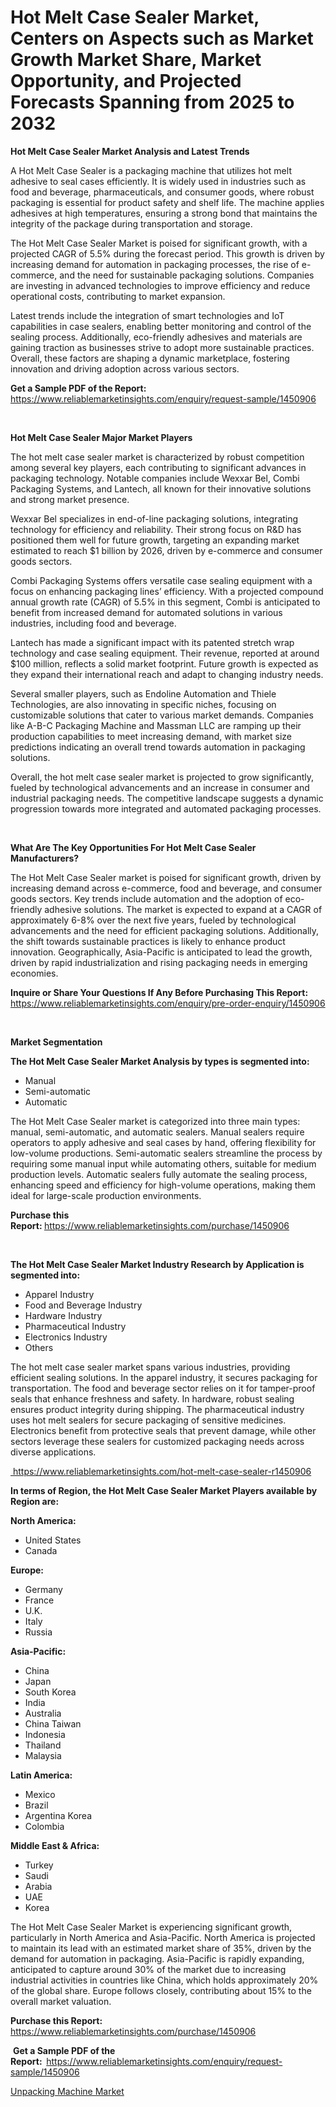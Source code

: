 <p><h1>Hot Melt Case Sealer Market, Centers on Aspects such as Market Growth Market Share, Market Opportunity, and Projected Forecasts Spanning from 2025 to 2032</h1></p><p><strong>Hot Melt Case Sealer Market Analysis and Latest Trends</strong></p>
<p><p>A Hot Melt Case Sealer is a packaging machine that utilizes hot melt adhesive to seal cases efficiently. It is widely used in industries such as food and beverage, pharmaceuticals, and consumer goods, where robust packaging is essential for product safety and shelf life. The machine applies adhesives at high temperatures, ensuring a strong bond that maintains the integrity of the package during transportation and storage.</p><p>The Hot Melt Case Sealer Market is poised for significant growth, with a projected CAGR of 5.5% during the forecast period. This growth is driven by increasing demand for automation in packaging processes, the rise of e-commerce, and the need for sustainable packaging solutions. Companies are investing in advanced technologies to improve efficiency and reduce operational costs, contributing to market expansion. </p><p>Latest trends include the integration of smart technologies and IoT capabilities in case sealers, enabling better monitoring and control of the sealing process. Additionally, eco-friendly adhesives and materials are gaining traction as businesses strive to adopt more sustainable practices. Overall, these factors are shaping a dynamic marketplace, fostering innovation and driving adoption across various sectors.</p></p>
<p><strong>Get a Sample PDF of the Report:&nbsp;</strong> <a href="https://www.reliablemarketinsights.com/enquiry/request-sample/1450906?utm_campaign=2206&utm_medium=2&utm_source=Github&utm_content=ia&utm_term=17022025&utm_id=hot-melt-case-sealer">https://www.reliablemarketinsights.com/enquiry/request-sample/1450906</a></p>
<p>&nbsp;</p>
<p><strong>Hot Melt Case Sealer Major Market Players</strong></p>
<p><p>The hot melt case sealer market is characterized by robust competition among several key players, each contributing to significant advances in packaging technology. Notable companies include Wexxar Bel, Combi Packaging Systems, and Lantech, all known for their innovative solutions and strong market presence.</p><p>Wexxar Bel specializes in end-of-line packaging solutions, integrating technology for efficiency and reliability. Their strong focus on R&D has positioned them well for future growth, targeting an expanding market estimated to reach $1 billion by 2026, driven by e-commerce and consumer goods sectors.</p><p>Combi Packaging Systems offers versatile case sealing equipment with a focus on enhancing packaging lines’ efficiency. With a projected compound annual growth rate (CAGR) of 5.5% in this segment, Combi is anticipated to benefit from increased demand for automated solutions in various industries, including food and beverage.</p><p>Lantech has made a significant impact with its patented stretch wrap technology and case sealing equipment. Their revenue, reported at around $100 million, reflects a solid market footprint. Future growth is expected as they expand their international reach and adapt to changing industry needs.</p><p>Several smaller players, such as Endoline Automation and Thiele Technologies, are also innovating in specific niches, focusing on customizable solutions that cater to various market demands. Companies like A-B-C Packaging Machine and Massman LLC are ramping up their production capabilities to meet increasing demand, with market size predictions indicating an overall trend towards automation in packaging solutions.</p><p>Overall, the hot melt case sealer market is projected to grow significantly, fueled by technological advancements and an increase in consumer and industrial packaging needs. The competitive landscape suggests a dynamic progression towards more integrated and automated packaging processes.</p></p>
<p>&nbsp;</p>
<p><strong>What Are The Key Opportunities For Hot Melt Case Sealer Manufacturers?</strong></p>
<p><p>The Hot Melt Case Sealer market is poised for significant growth, driven by increasing demand across e-commerce, food and beverage, and consumer goods sectors. Key trends include automation and the adoption of eco-friendly adhesive solutions. The market is expected to expand at a CAGR of approximately 6-8% over the next five years, fueled by technological advancements and the need for efficient packaging solutions. Additionally, the shift towards sustainable practices is likely to enhance product innovation. Geographically, Asia-Pacific is anticipated to lead the growth, driven by rapid industrialization and rising packaging needs in emerging economies.</p></p>
<p><strong>Inquire or Share Your Questions If Any Before Purchasing This Report:</strong> <a href="https://www.reliablemarketinsights.com/enquiry/pre-order-enquiry/1450906?utm_campaign=2206&utm_medium=2&utm_source=Github&utm_content=ia&utm_term=17022025&utm_id=hot-melt-case-sealer">https://www.reliablemarketinsights.com/enquiry/pre-order-enquiry/1450906</a></p>
<p>&nbsp;</p>
<p><strong>Market Segmentation</strong></p>
<p><strong>The Hot Melt Case Sealer Market Analysis by types is segmented into:</strong></p>
<p><ul><li>Manual</li><li>Semi-automatic</li><li>Automatic</li></ul></p>
<p><p>The Hot Melt Case Sealer market is categorized into three main types: manual, semi-automatic, and automatic sealers. Manual sealers require operators to apply adhesive and seal cases by hand, offering flexibility for low-volume productions. Semi-automatic sealers streamline the process by requiring some manual input while automating others, suitable for medium production levels. Automatic sealers fully automate the sealing process, enhancing speed and efficiency for high-volume operations, making them ideal for large-scale production environments.</p></p>
<p><strong>Purchase this Report:&nbsp;</strong><a href="https://www.reliablemarketinsights.com/purchase/1450906?utm_campaign=2206&utm_medium=2&utm_source=Github&utm_content=ia&utm_term=17022025&utm_id=hot-melt-case-sealer">https://www.reliablemarketinsights.com/purchase/1450906</a></p>
<p>&nbsp;</p>
<p><strong>The Hot Melt Case Sealer Market Industry Research by Application is segmented into:</strong></p>
<p><ul><li>Apparel Industry</li><li>Food and Beverage Industry</li><li>Hardware Industry</li><li>Pharmaceutical Industry</li><li>Electronics Industry</li><li>Others</li></ul></p>
<p><p>The hot melt case sealer market spans various industries, providing efficient sealing solutions. In the apparel industry, it secures packaging for transportation. The food and beverage sector relies on it for tamper-proof seals that enhance freshness and safety. In hardware, robust sealing ensures product integrity during shipping. The pharmaceutical industry uses hot melt sealers for secure packaging of sensitive medicines. Electronics benefit from protective seals that prevent damage, while other sectors leverage these sealers for customized packaging needs across diverse applications.</p></p>
<p><a href="https://www.reliablemarketinsights.com/hot-melt-case-sealer-r1450906?utm_campaign=2206&utm_medium=2&utm_source=Github&utm_content=ia&utm_term=17022025&utm_id=hot-melt-case-sealer">&nbsp;https://www.reliablemarketinsights.com/hot-melt-case-sealer-r1450906</a></p>
<p><strong>In terms of Region, the Hot Melt Case Sealer Market Players available by Region are:</strong></p>
<p>
    <p> <strong> North America: </strong>
        <ul>
            <li>United States</li>
            <li>Canada</li>
        </ul>
        </p> 
    <p> <strong> Europe: </strong>
        <ul>
            <li>Germany</li>
            <li>France</li>
            <li>U.K.</li>
            <li>Italy</li>
            <li>Russia</li>
        </ul>
        </p> 
    <p> <strong> Asia-Pacific: </strong>
        <ul>
            <li>China</li>
            <li>Japan</li>
            <li>South Korea</li>
            <li>India</li>
            <li>Australia</li>
            <li>China Taiwan</li>
            <li>Indonesia</li>
            <li>Thailand</li>
            <li>Malaysia</li>
        </ul>
        </p> 
    <p> <strong> Latin America: </strong>
        <ul>
            <li>Mexico</li>
            <li>Brazil</li>
            <li>Argentina Korea</li>
            <li>Colombia</li>
        </ul>
        </p> 
    <p> <strong> Middle East & Africa: </strong>
        <ul>
            <li>Turkey</li>
            <li>Saudi</li>
            <li>Arabia</li>
            <li>UAE</li>
            <li>Korea</li>
        </ul>
    </p>
    </p>
<p><p>The Hot Melt Case Sealer Market is experiencing significant growth, particularly in North America and Asia-Pacific. North America is projected to maintain its lead with an estimated market share of 35%, driven by the demand for automation in packaging. Asia-Pacific is rapidly expanding, anticipated to capture around 30% of the market due to increasing industrial activities in countries like China, which holds approximately 20% of the global share. Europe follows closely, contributing about 15% to the overall market valuation.</p></p>
<p><strong>Purchase this Report: </strong><a href="https://www.reliablemarketinsights.com/purchase/1450906?utm_campaign=2206&utm_medium=2&utm_source=Github&utm_content=ia&utm_term=17022025&utm_id=hot-melt-case-sealer">https://www.reliablemarketinsights.com/purchase/1450906</a></p>
<p>&nbsp;<strong>Get a Sample PDF of the Report:&nbsp;&nbsp;</strong><a href="https://www.reliablemarketinsights.com/enquiry/request-sample/1450906?utm_campaign=2206&utm_medium=2&utm_source=Github&utm_content=ia&utm_term=17022025&utm_id=hot-melt-case-sealer">https://www.reliablemarketinsights.com/enquiry/request-sample/1450906</a></p>
<p><strong></strong></p>
<p><p><a href="https://github.com/DianaWilson796/Market-Research-Report-List-1/blob/main/unpacking-machine-market.md?utm_campaign=2206&utm_medium=2&utm_source=Github&utm_content=ia&utm_term=17022025&utm_id=hot-melt-case-sealer">Unpacking Machine Market</a></p></p>